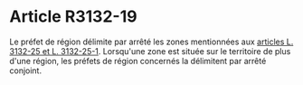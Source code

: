 # Article R3132-19

Le préfet de région délimite par arrêté les zones mentionnées aux [articles L. 3132-25 et L. 3132-25-1][1]. Lorsqu'une zone est située sur le territoire de plus d'une région, les préfets de région concernés la délimitent par arrêté conjoint.

 [1]: /affichCodeArticle.do?cidTexte=LEGITEXT000006072050&idArticle=LEGIARTI000006902604&dateTexte=&categorieLien=cid